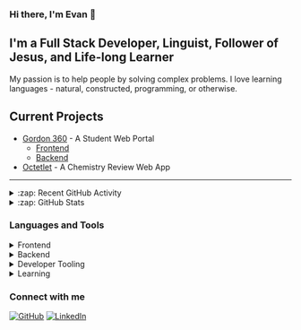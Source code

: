 ### Hi there, I'm Evan :wave:

## I'm a Full Stack Developer, Linguist, Follower of Jesus, and Life-long Learner

My passion is to help people by solving complex problems. I love learning languages - natural, constructed, programming, or otherwise.

## Current Projects

-   [Gordon 360](https://360.gordon.edu) - A Student Web Portal
    -   [Frontend](https://github.com/gordon-cs/gordon-360-ui)
    -   [Backend](https://github.com/gordon-cs/gordon-360-api)
-   [Octetlet](https://octetlet.vercel.app/) - A Chemistry Review Web App

---

<details>
    <summary>:zap: Recent GitHub Activity</summary>
    
<!--START_SECTION:activity-->
1. 🎉 Merged PR [#508](https://github.com/gordon-cs/gordon-360-api/pull/508) in [gordon-cs/gordon-360-api](https://github.com/gordon-cs/gordon-360-api)
2. 🎉 Merged PR [#507](https://github.com/gordon-cs/gordon-360-api/pull/507) in [gordon-cs/gordon-360-api](https://github.com/gordon-cs/gordon-360-api)
3. 🎉 Merged PR [#520](https://github.com/gordon-cs/gordon-360-api/pull/520) in [gordon-cs/gordon-360-api](https://github.com/gordon-cs/gordon-360-api)
4. 💪 Opened PR [#520](https://github.com/gordon-cs/gordon-360-api/pull/520) in [gordon-cs/gordon-360-api](https://github.com/gordon-cs/gordon-360-api)
5. 🎉 Merged PR [#509](https://github.com/gordon-cs/gordon-360-api/pull/509) in [gordon-cs/gordon-360-api](https://github.com/gordon-cs/gordon-360-api)
<!--END_SECTION:activity-->

</details>

<details>
    <summary>:zap: GitHub Stats</summary>
    
[![Evan's GitHub stats](https://github-readme-stats.ejplatzer.vercel.app/api?username=EjPlatzer)](https://github.com/ejplatzer/github-readme-stats)

</details>

### Languages and Tools

<details>
    <summary>Frontend</summary>
    <br />

![image](https://img.shields.io/badge/JavaScript-323330?style=for-the-badge&logo=javascript&logoColor=F7DF1E)
![image](https://img.shields.io/badge/React-20232A?style=for-the-badge&logo=react&logoColor=61DAFB)
![image](https://img.shields.io/badge/HTML5-E34F26?style=for-the-badge&logo=html5&logoColor=white)
![image](https://img.shields.io/badge/CSS3-1572B6?style=for-the-badge&logo=css3&logoColor=white)

</details>

<details>
    <summary>Backend</summary>
    <br/>

![image](https://img.shields.io/badge/.NET-5C2D91?style=for-the-badge&logo=.net&logoColor=white)
![image](https://img.shields.io/badge/C%23-239120?style=for-the-badge&logo=c-sharp&logoColor=white)
![image](https://img.shields.io/badge/Microsoft_SQL_Server-CC2927?style=for-the-badge&logo=microsoft-sql-server&logoColor=white)
![image](https://img.shields.io/badge/PowerShell-5391FE?style=for-the-badge&logo=powershell&logoColor=white)

</details>

<details>
    <summary>Developer Tooling</summary>
    <br/>

![image](https://img.shields.io/badge/git%20-%23F05033.svg?&style=for-the-badge&logo=git&logoColor=white)
![image](https://img.shields.io/badge/github%20actions%20-%232671E5.svg?&style=for-the-badge&logo=github%20actions&logoColor=white)

</details>

<details>
    <summary>Learning</summary>
    <br/>

![image](https://img.shields.io/badge/C%2B%2B-00599C?style=for-the-badge&logo=c%2B%2B&logoColor=white)
![image](https://img.shields.io/badge/Java-ED8B00?style=for-the-badge&logo=java&logoColor=white)
![image](https://img.shields.io/badge/Python-3776AB?style=for-the-badge&logo=python&logoColor=white)
![image](https://img.shields.io/badge/Haskell-5D4F85?style=for-the-badge&logo=haskell&logoColor=white)

</details>

### Connect with me

[<image alt="GitHub" src="https://img.shields.io/badge/GitHub-100000?style=for-the-badge&logo=github&logoColor=white"/>](https://github.com/EjPlatzer)
[<image alt="LinkedIn" src="https://img.shields.io/badge/LinkedIn-0077B5?style=for-the-badge&logo=linkedin&logoColor=white"/>](https://www.linkedin.com/in/evanplatzer/)
